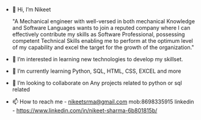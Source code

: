 - 👋 Hi, I’m Nikeet

     "A Mechanical engineer with well-versed in both mechanical Knowledge and 
Software Languages wants to join a reputed company where I can effectively contribute 
my skills as Software Professional, possessing competent Technical Skills enabling me
to perform at the optimum level of my capability and excel the target for the growth of the organization."


- 👀 I’m interested in learning new technologies to develop my skillset.
- 🌱 I’m currently learning Python, SQL, HTML, CSS, EXCEL and more
- 💞️ I’m looking to collaborate on Any projects related to python or sql related
- 📫 How to reach me - nikeetsrma@gmail.com mob:8698335915 
      linkedin - https://www.linkedin.com/in/nikeet-sharma-6b801815b/

<!---
nikerock/nikerock is a ✨ special ✨ repository because its `README.md` (this file) appears on your GitHub profile.
You can click the Preview link to take a look at your changes.
--->
